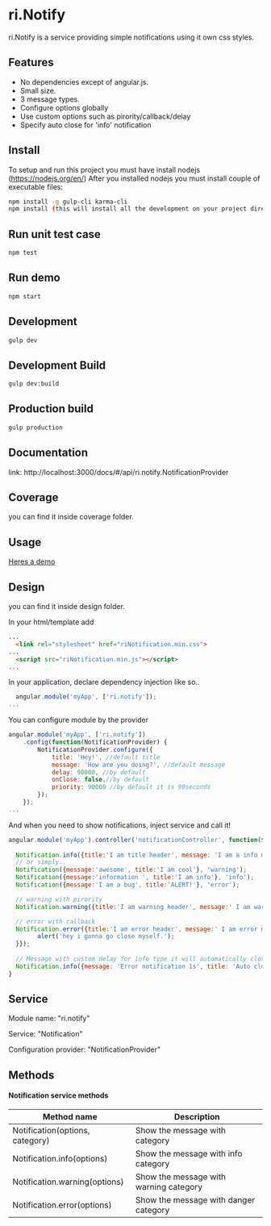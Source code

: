 ri.Notify
=======================


ri.Notify is a service providing simple notifications using it own css styles.

## Features
* No dependencies except of angular.js.
* Small size.
* 3 message types.
* Configure options globally
* Use custom options such as pirority/callback/delay
* Specify auto close for 'info' notification 

## Install

To setup and run this project you must have install nodejs (https://nodejs.org/en/)
After you installed nodejs you must install couple of executable files: 
```bash
npm install -g gulp-cli karma-cli 
npm install (this will install all the development on your project directory)
```  
## Run unit test case
```bash
npm test 
```

## Run demo
```bash
npm start
```
## Development
```bash
gulp dev
```
## Development Build
```bash
gulp dev:build
```

## Production build
```bash
gulp production
```

## Documentation
  link: http://localhost:3000/docs/#/api/ri.notify.NotificationProvider

## Coverage
  you can find it inside coverage folder.

## Usage
 [Heres a demo](http://localhost:3000/example/)

## Design
  you can find it inside design folder.
  
In your html/template add 
```html
...
  <link rel="stylesheet" href="riNotification.min.css">
...
  <script src="riNotification.min.js"></script>
...

```

In your application, declare dependency injection like so..

```javascript
  angular.module('myApp', ['ri.notify']);
...
```

You can configure module by the provider
```javascript
angular.module('myApp', ['ri.notify'])
    .config(function(NotificationProvider) {
        NotificationProvider.configure({
            title: 'Hey!', //default title
            message: 'How are you doing?', //default message
            delay: 90000, //by default
            onClose: false,//by default
            priority: 90000 //by default it is 90seconds
        });
    });
...
```

And when you need to show notifications, inject service and call it!

```javascript
angular.module('myApp').controller('notificationController', function($scope, Notification) {
 
  Notification.info({title:'I am title header', message: 'I am a info message body'});
  // or simply..
  Notification({message:'awesome', title:'I am cool'}, 'warning');
  Notification({message:'information ', title:'I am info'}, 'info');
  Notification({message:'I am a bug', title:'ALERT!'}, 'error');

  // warning with pirority
  Notification.warning({title:'I am warning header', message:' I am warning message body', pirority: 1});

  // error with callback
  Notification.error({title:'I am error header', message:' I am error message body', pirority: 1, onClose: function (e) {
        alert('hey i gonna go close myself.');
  }});
    
  // Message with custom delay for info type it will automatically close after 10seconds.
  Notification.info({message: 'Error notification 1s', title: 'Auto close', delay: 10000});
}
```

## Service

Module name: "ri.notify"

Service: "Notification"

Configuration provider: "NotificationProvider"

## Methods

#### Notification service methods

|              Method name               |                   Description                   |
|----------------------------------------|-------------------------------------------------|
| Notification(options, category)        | Show the message with category                  |
| Notification.info(options)             | Show the message with info category             |
| Notification.warning(options)          | Show the message with warning category          |
| Notification.error(options)            | Show the message with danger category           |